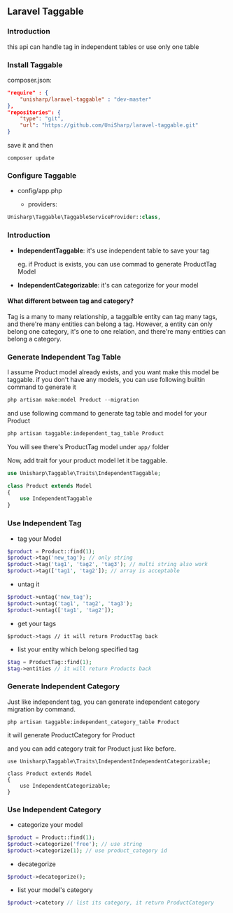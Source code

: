 ## Laravel Taggable

### Introduction

this api can handle tag in independent tables or use only one table 

### Install Taggable 

composer.json:

```json
"require" : {
    "unisharp/laravel-taggable" : "dev-master"
}, 
"repositories": {
    "type": "git",
    "url": "https://github.com/UniSharp/laravel-taggable.git"
}
```

save it and then 

```
composer update
```
    
### Configure Taggable

* config/app.php

    * providers:

```php
Unisharp\Taggable\TaggableServiceProvider::class,
```

### Introduction

* **IndependentTaggable**: it's use independent table to save your tag 

    eg. if Product is exists, you can use commad to generate ProductTag Model
    
* **IndependentCategorizable**: it's can categorize for your model

#### What different between tag and category?

Tag is a many to many relationship, a taggalble entity can tag many tags, and there're many entities can belong a tag.
However, a entity can only belong one category, it's one to one relation, and there're many entities can belong a category.
     
### Generate Independent Tag Table

I assume Product model already exists, and you want make this model be taggable. if you don't have any models, you can use following builtin command to generate it

```php
php artisan make:model Product --migration
```
    
and use following command to generate tag table and model for your Product

```php
php artisan taggable:independent_tag_table Product
```
    
You will see there's ProductTag model under `app/` folder

Now, add trait for your product model let it be taggable.

```php
use Unisharp\Taggable\Traits\IndependentTaggable;

class Product extends Model
{
    use IndependentTaggable
}
```
    

### Use Independent Tag


* tag your Model

```php
$product = Product::find(1);
$product->tag('new_tag'); // only string
$product->tag('tag1', 'tag2', 'tag3'); // multi string also work
$product->tag(['tag1', 'tag2']); // array is acceptable
```

* untag it

```php
$product->untag('new_tag');
$product->untag('tag1', 'tag2', 'tag3');
$product->untag(['tag1', 'tag2']);
```

* get your tags

```
$product->tags // it will return ProductTag back
```
        
* list your entity which belong specified tag

```php
$tag = ProductTag::find(1);
$tag->entities // it will return Products back
```

### Generate Independent Category

Just like independent tag, you can generate independent category migration by command.

```
php artisan taggable:independent_category_table Product
```

it will generate ProductCategory for Product

and you can add category trait for Product just like before.

```
use Unisharp\Taggable\Traits\IndependentIndependentCategorizable;

class Product extends Model
{
    use IndependentCategorizable;
}
```

### Use Independent Category

* categorize your model

```php
$product = Product::find(1);
$product->categorize('free'); // use string
$product->categorize(1); // use product_category id
```
     
* decategorize

```php
$product->decategorize();
```

* list your model's category

```php
$product->catetory // list its category, it return ProductCategory
```
